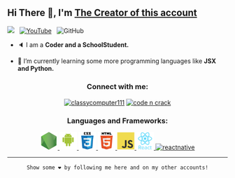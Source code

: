 
## Hi There 👋, I'm [The Creator of this account](https://github.com/ClassyComputer111)



![](https://komarev.com/ghpvc/?username=ClassyComputer111&color=blue)
&nbsp; [![YouTube](https://img.shields.io/badge/YouTube-Channel-%23E62117)](https://www.youtube.com/channel/UCLwbUR1RhlTN3RhjBulUYTQ) 
&nbsp; ![GitHub](https://img.shields.io/github/followers/ClassyComputer111?label=Follow%20Me%21&style=social)


- 🔈 I am a **Coder and a SchoolStudent.**

- 🌱 I’m currently learning some more programming languages like **JSX and Python.**

<h3 align="center">Connect with me:</h3>
<p align="center">
<a href="https://codepen.io/classycomputer111" target="blank"><img align="center" src="https://raw.githubusercontent.com/rahuldkjain/github-profile-readme-generator/master/src/images/icons/Social/codepen.svg" alt="classycomputer111" height="30" width="40" /></a>
<a href="https://www.youtube.com/channel/UCLwbUR1RhlTN3RhjBulUYTQ" target="blank"><img align="center" src="https://raw.githubusercontent.com/rahuldkjain/github-profile-readme-generator/master/src/images/icons/Social/youtube.svg" alt="code n crack" height="30" width="40" /></a>
</p>

<h3 align="center">Languages and  Frameworks:</h3>

<p></p>
<p  align="center"> <img width="40" height="40" src="https://raw.githubusercontent.com/github/explore/80688e429a7d4ef2fca1e82350fe8e3517d3494d/topics/nodejs/nodejs.png" alt="nodejs"><a href="https://developer.android.com" target="_blank"> <img src="https://raw.githubusercontent.com/devicons/devicon/master/icons/android/android-original-wordmark.svg" alt="android" width="40" height="40"/> </a> <a href="https://www.w3schools.com/css/" target="_blank"> <img src="https://raw.githubusercontent.com/devicons/devicon/master/icons/css3/css3-original-wordmark.svg" alt="css3" width="40" height="40"/> </a> <a href="https://www.w3.org/html/" target="_blank"> <img src="https://raw.githubusercontent.com/devicons/devicon/master/icons/html5/html5-original-wordmark.svg" alt="html5" width="40" height="40"/> </a> <a href="https://developer.mozilla.org/en-US/docs/Web/JavaScript" target="_blank"> <img src="https://raw.githubusercontent.com/devicons/devicon/master/icons/javascript/javascript-original.svg" alt="javascript" width="40" height="40"/> </a> <a href="https://reactjs.org/" target="_blank"> <img src="https://raw.githubusercontent.com/devicons/devicon/master/icons/react/react-original-wordmark.svg" alt="react" width="40" height="40"/> </a> <a href="https://reactnative.dev/" target="_blank"> <img src="https://reactnative.dev/img/header_logo.svg" alt="reactnative" width="40" height="40"/> </a> </p>


<hr/>
	  
<div align="center">
	
	Show some ❤️ by following me here and on my other accounts!
	
</div>
